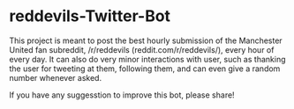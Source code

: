 # reddevils-Twitter-Bot
This project is meant to post the best hourly submission of the Manchester United fan subreddit, /r/reddevils (reddit.com/r/reddevils/), every hour of every day. It can also do very minor interactions with user, such as thanking the user for tweeting at them, following them, and can even give a random number whenever asked. 

If you have any suggesstion to improve this bot, please share!

